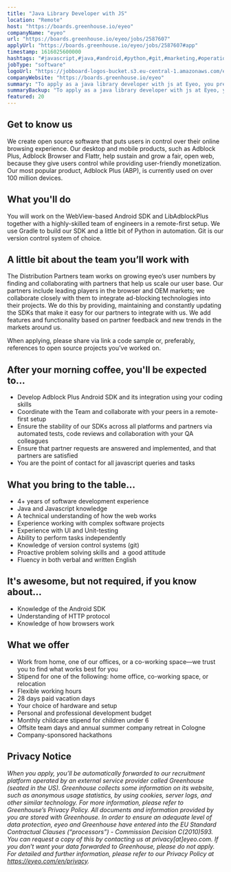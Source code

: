```yaml
---
title: "Java Library Developer with JS"
location: "Remote"
host: "https://boards.greenhouse.io/eyeo"
companyName: "eyeo"
url: "https://boards.greenhouse.io/eyeo/jobs/2587607"
applyUrl: "https://boards.greenhouse.io/eyeo/jobs/2587607#app"
timestamp: 1616025600000
hashtags: "#javascript,#java,#android,#python,#git,#marketing,#operations,#English"
jobType: "software"
logoUrl: "https://jobboard-logos-bucket.s3.eu-central-1.amazonaws.com/eyeo"
companyWebsite: "https://boards.greenhouse.io/eyeo"
summary: "To apply as a java library developer with js at Eyeo, you preferably need to have 4+ years of software development experience."
summaryBackup: "To apply as a java library developer with js at Eyeo, you preferably need to have some knowledge of: #javascript, #java, #android."
featured: 20
---
```


## Get to know us

We create open source software that puts users in control over their online browsing experience. Our desktop and mobile products, such as Adblock Plus, Adblock Browser and Flattr, help sustain and grow a fair, open web, because they give users control while providing user-friendly monetization. Our most popular product, Adblock Plus (ABP), is currently used on over 100 million devices.

## What you'll do

You will work on the WebView-based Android SDK and LibAdblockPlus together with a highly-skilled team of engineers in a remote-first setup. We use Gradle to build our SDK and a little bit of Python in automation. Git is our version control system of choice.

## A little bit about the team you’ll work with

The Distribution Partners team works on growing eyeo’s user numbers by finding and collaborating with partners that help us scale our user base. Our partners include leading players in the browser and OEM markets; we collaborate closely with them to integrate ad-blocking technologies into their projects. We do this by providing, maintaining and constantly updating the SDKs that make it easy for our partners to integrate with us. We add features and functionality based on partner feedback and new trends in the markets around us.

When applying, please share via link a code sample or, preferably, references to open source projects you’ve worked on.

## After your morning coffee, you'll be expected to...

*   Develop Adblock Plus Android SDK and its integration using your coding skills
*   Coordinate with the Team and collaborate with your peers in a remote-first setup
*   Ensure the stability of our SDKs across all platforms and partners via automated tests, code reviews and collaboration with your QA colleagues
*   Ensure that partner requests are answered and implemented, and that partners are satisfied
*   You are the point of contact for all javascript queries and tasks

## What you bring to the table...

*   4+ years of software development experience
*   Java and Javascript knowledge
*   A technical understanding of how the web works
*   Experience working with complex software projects
*   Experience with UI and Unit-testing
*   Ability to perform tasks independently
*   Knowledge of version control systems (git)
*   Proactive problem solving skills and  a good attitude
*   Fluency in both verbal and written English

## It's awesome, but not required, if you know about...

*   Knowledge of the Android SDK
*   Understanding of HTTP protocol 
*   Knowledge of how browsers work

## What we offer

*   Work from home, one of our offices, or a co-working space—we trust you to find what works best for you
*   Stipend for one of the following: home office, co-working space, or relocation
*   Flexible working hours
*   28 days paid vacation days 
*   Your choice of hardware and setup
*   Personal and professional development budget
*   Monthly childcare stipend for children under 6
*   Offsite team days and annual summer company retreat in Cologne
*   Company-sponsored hackathons

## Privacy Notice

_When you apply, you’ll be automatically forwarded to our recruitment platform operated by an external service provider called Greenhouse (seated in the US). Greenhouse collects some information on its website, such as anonymous usage statistics, by using cookies, server logs, and other similar technology. For more information, please refer to Greenhouse’s Privacy Policy. All documents and information provided by you are stored with Greenhouse. In order to ensure an adequate level of data protection, eyeo and Greenhouse have entered into the EU Standard Contractual Clauses (“processors”) - Commission Decision C(2010)593. You can request a copy of this by contacting us at privacy\[at\]eyeo.com. If you don’t want your data forwarded to Greenhouse, please do not apply. For detailed and further information, please refer to our Privacy Policy at https://eyeo.com/en/privacy._
